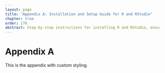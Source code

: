 ```yaml
---
layout: page
title: "Appendix A: Installation and Setup Guide for R and RStudio"
chapter: true
order: 170
abstract: Step-by-step instructions for installing R and RStudio, ensuring readers can set up their working environment quickly and effectively.
---
```


# Appendix A

This is the appendix with custom styling.
